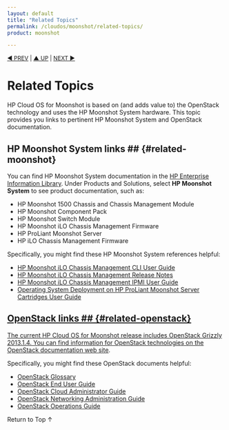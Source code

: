 ```yaml
---
layout: default
title: "Related Topics"
permalink: /cloudos/moonshot/related-topics/
product: moonshot

---
```



<script> 

function PageRefresh { 
onLoad="window.refresh"
}

PageRefresh();

</script>

<p style="font-size: small;"><a href="/cloudos/moonshot/"> &#9664; PREV</a> | <a href="/cloudos/moonshot/">&#9650; UP</a> | <a href="/cloudos/moonshot/install/siteindex/">NEXT &#9654;</a> </p>

# Related Topics

HP Cloud OS for Moonshot is based on (and adds value to) the OpenStack technology and uses the HP Moonshot System  hardware. This topic provides you links to pertinent HP Moonshot System and OpenStack documentation.

## HP Moonshot System links ## {#related-moonshot}
<p>You can find HP Moonshot System documentation in the <a href="http://www.hp.com/go/enterprise/docs">HP Enterprise Information Library</a>. Under Products and Solutions, select <b>HP Moonshot System</b> to see product documentation, such as:</p>

* HP Moonshot 1500 Chassis and Chassis Management Module
* HP Moonshot Component Pack
* HP Moonshot Switch Module
* HP Moonshot iLO Chassis Management Firmware
* HP ProLiant Moonshot Server
* HP iLO Chassis Management Firmware

Specifically, you might find these HP Moonshot System references helpful:

<ul>
<li><a href="http://www.hp.com/support/Moonshot_iLO_CM_FW_UG_en" target="_blank">HP Moonshot iLO Chassis Management CLI User Guide</li>

<li><a href="http://www.hp.com/support/Moonshot_iLO_CM_FW_RN_en">HP Moonshot iLO Chassis Management Release Notes</li>

<li><a href="http://www.hp.com/support/ilo_cm_ipmi_ug_en">HP Moonshot iLO Chassis Management IPMI User Guide</li>

<li><a href="http://www.hp.com/support/moonshot_os_deployment_en">Operating System Deployment on HP ProLiant Moonshot Server Cartridges User Guide</li>
</ul>

## OpenStack links ## {#related-openstack}
<p>The current HP Cloud OS for Moonshot release includes OpenStack Grizzly 2013.1.4. You can find information for OpenStack technologies on the <a href="http://docs.openstack.org">OpenStack documentation web site</a>.</p>

Specifically, you might find these OpenStack documents helpful:

<ul>
<li><a href="http://docs.openstack.org/glossary/content/glossary.html">OpenStack Glossary</a></li>

<li><a href="http://docs.openstack.org/user-guide/content/index.html">OpenStack End User Guide</li>

<li><a href="http://docs.openstack.org/trunk/openstack-compute/admin/content/index.html">OpenStack Cloud Administrator Guide</li>

<li><a href="http://docs.openstack.org/trunk/openstack-network/admin/content/index.html">OpenStack Networking Administration Guide</li>

<li><a href="http://docs.openstack.org/trunk/openstack-ops/content/index.html">OpenStack Operations Guide</li>

</ul>

<a href="#top" style="padding:14px 0px 14px 0px; text-decoration: none;"> Return to Top &#8593; </a>

